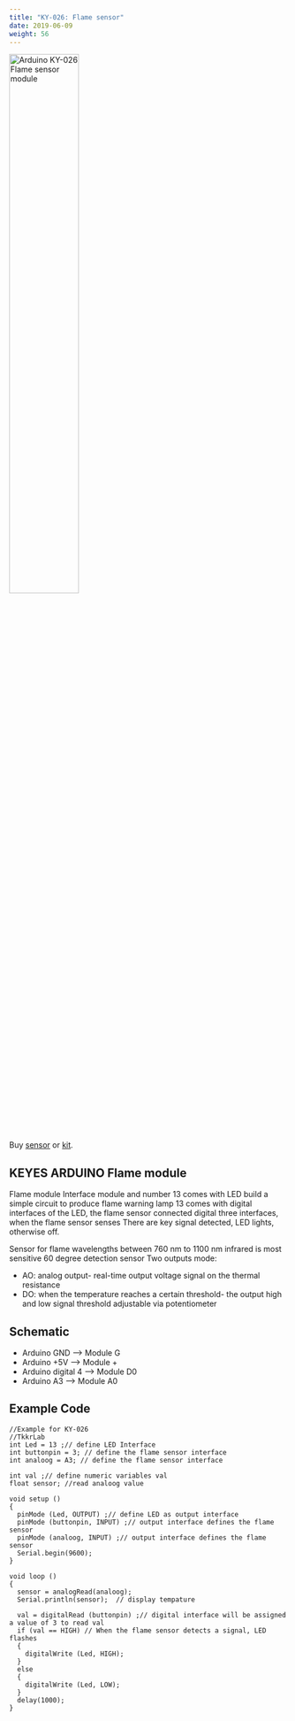 ```yaml
---
title: "KY-026: Flame sensor"
date: 2019-06-09
weight: 56
---
```


<img style="width:50%" src="/images/Arduino_KY-026_Flame_sensor_module.jpg" alt="Arduino KY-026 Flame sensor module"/>

Buy [sensor](http://www.dx.com/p/arduino-flame-detection-sensor-module-135038?Utm_rid=92935131&Utm_source=affiliate) or [kit](http://www.dx.com/p/arduno-37-in-1-sensor-module-kit-black-142834?Utm_rid=92935131&Utm_source=affiliate).



KEYES ARDUINO Flame module
----
Flame module Interface module and number 13 comes with LED build a simple circuit to produce flame warning lamp 13 comes with digital interfaces of the LED, the flame sensor connected digital three interfaces, when the flame sensor senses There are key signal detected, LED lights, otherwise off.


Sensor for flame wavelengths between 760 nm to 1100 nm infrared is most sensitive 60 degree detection sensor
Two outputs mode:
* AO: analog output- real-time output voltage signal on the thermal resistance
* DO: when the temperature reaches a certain threshold- the output high and low signal threshold adjustable via potentiometer


Schematic
----
* Arduino GND --> Module G
* Arduino +5V --> Module +
* Arduino digital 4 --> Module D0
* Arduino A3 --> Module A0

Example Code
----
	//Example for KY-026
	//TkkrLab
	int Led = 13 ;// define LED Interface
	int buttonpin = 3; // define the flame sensor interface
	int analoog = A3; // define the flame sensor interface

	int val ;// define numeric variables val
	float sensor; //read analoog value

	void setup ()
	{
	  pinMode (Led, OUTPUT) ;// define LED as output interface
	  pinMode (buttonpin, INPUT) ;// output interface defines the flame sensor
	  pinMode (analoog, INPUT) ;// output interface defines the flame sensor
	  Serial.begin(9600);
	}

	void loop ()
	{
	  sensor = analogRead(analoog);
	  Serial.println(sensor);  // display tempature
	  
	  val = digitalRead (buttonpin) ;// digital interface will be assigned a value of 3 to read val
	  if (val == HIGH) // When the flame sensor detects a signal, LED flashes
	  {
	    digitalWrite (Led, HIGH);
	  }
	  else
	  {
	    digitalWrite (Led, LOW);
	  }
	  delay(1000);
	} 
